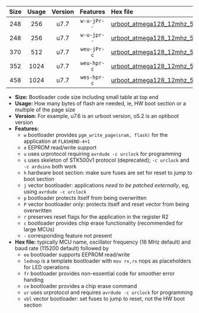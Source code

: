 |Size|Usage|Version|Features|Hex file|
|:-:|:-:|:-:|:-:|:--|
|248|256|u7.7|`w-u-jPr--`|[urboot_atmega128_12mhz_57600bps_lednop_ur_vbl.hex](https://raw.githubusercontent.com/stefanrueger/urboot.hex/main/mcus/atmega128/fcpu_12mhz/57600_bps/urboot_atmega128_12mhz_57600bps_lednop_ur_vbl.hex)|
|248|256|u7.7|`w-u-jpr--`|[urboot_atmega128_12mhz_57600bps_lednop_fr_ur_vbl.hex](https://raw.githubusercontent.com/stefanrueger/urboot.hex/main/mcus/atmega128/fcpu_12mhz/57600_bps/urboot_atmega128_12mhz_57600bps_lednop_fr_ur_vbl.hex)|
|370|512|u7.7|`weu-jPr-c`|[urboot_atmega128_12mhz_57600bps_ee_lednop_fr_ce_ur_vbl.hex](https://raw.githubusercontent.com/stefanrueger/urboot.hex/main/mcus/atmega128/fcpu_12mhz/57600_bps/urboot_atmega128_12mhz_57600bps_ee_lednop_fr_ce_ur_vbl.hex)|
|352|1024|u7.7|`weu-hpr-c`|[urboot_atmega128_12mhz_57600bps_ee_lednop_fr_ce_ur.hex](https://raw.githubusercontent.com/stefanrueger/urboot.hex/main/mcus/atmega128/fcpu_12mhz/57600_bps/urboot_atmega128_12mhz_57600bps_ee_lednop_fr_ce_ur.hex)|
|458|1024|u7.7|`wes-hpr-c`|[urboot_atmega128_12mhz_57600bps_ee_lednop_fr_ce.hex](https://raw.githubusercontent.com/stefanrueger/urboot.hex/main/mcus/atmega128/fcpu_12mhz/57600_bps/urboot_atmega128_12mhz_57600bps_ee_lednop_fr_ce.hex)|

- **Size:** Bootloader code size including small table at top end
- **Usage:** How many bytes of flash are needed, ie, HW boot section or a multiple of the page size
- **Version:** For example, u7.6 is an urboot version, o5.2 is an optiboot version
- **Features:**
  + `w` bootloader provides `pgm_write_page(sram, flash)` for the application at `FLASHEND-4+1`
  + `e` EEPROM read/write support
  + `u` uses urprotocol requiring `avrdude -c urclock` for programming
  + `s` uses skeleton of STK500v1 protocol (deprecated); `-c urclock` and `-c arduino` both work
  + `h` hardware boot section: make sure fuses are set for reset to jump to boot section
  + `j` vector bootloader: applications *need to be patched externally*, eg, using `avrdude -c urclock`
  + `p` bootloader protects itself from being overwritten
  + `P` vector bootloader only: protects itself and reset vector from being overwritten
  + `r` preserves reset flags for the application in the register R2
  + `c` bootloader provides chip erase functionality (recommended for large MCUs)
  + `-` corresponding feature not present
- **Hex file:** typically MCU name, oscillator frequency (16 MHz default) and baud rate (115200 default) followed by
  + `ee` bootloader supports EEPROM read/write
  + `lednop` is a template bootloader with `mov rx,rx` nops as placeholders for LED operations
  + `fr` bootloader provides non-essential code for smoother error handing
  + `ce` bootloader provides a chip erase command
  + `ur` uses urprotocol and requires `avrdude -c urclock` for programming
  + `vbl` vector bootloader: set fuses to jump to reset, not the HW boot section
